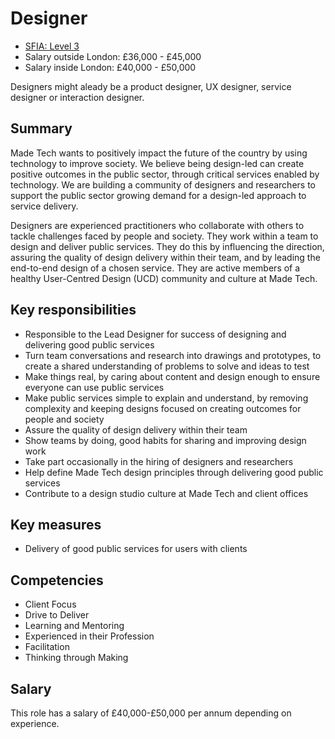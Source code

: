 # Designer 

- [SFIA: Level 3](https://github.com/madetech/handbook/blob/main/roles/sfia/designer.md)
- Salary outside London: £36,000 - £45,000 
- Salary inside London: £40,000 - £50,000

Designers might aleady be a product designer, UX designer, service designer or interaction designer. 

## Summary

Made Tech wants to positively impact the future of the country by using technology to improve society. We believe being design-led can create positive outcomes in the public sector, through critical services enabled by technology. We are building a community of designers and researchers to support the public sector growing demand for a design-led approach to service delivery. 

Designers are experienced practitioners who collaborate with others to tackle challenges faced by people and society. They work within a team to design and deliver public services. They do this by influencing the direction, assuring the quality of design delivery within their team, and by leading the end-to-end design of a chosen service. They are active members of a healthy User-Centred Design (UCD) community and culture at Made Tech. 

## Key responsibilities 

- Responsible to the Lead Designer for success of designing and delivering good public services
- Turn team conversations and research into drawings and prototypes, to create a shared understanding of problems to solve and ideas to test
- Make things real, by caring about content and design enough to ensure everyone can use public services
- Make public services simple to explain and understand, by removing complexity and keeping designs focused on creating outcomes for people and society
- Assure the quality of design delivery within their team 
- Show teams by doing, good habits for sharing and improving design work
- Take part occasionally in the hiring of designers and researchers
- Help define Made Tech design principles through delivering good public services
- Contribute to a design studio culture at Made Tech and client offices

## Key measures

- Delivery of good public services for users with clients

## Competencies 

- Client Focus
- Drive to Deliver
- Learning and Mentoring
- Experienced in their Profession
- Facilitation
- Thinking through Making

## Salary

This role has a salary of £40,000-£50,000 per annum depending on experience. 

